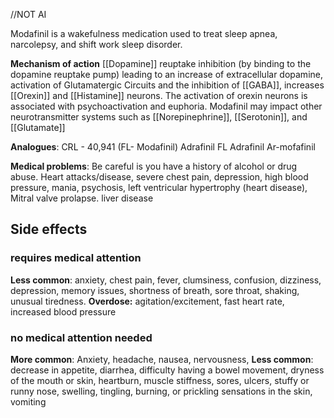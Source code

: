 //NOT AI

Modafinil is a wakefulness medication used to treat sleep apnea, narcolepsy, and shift work sleep disorder. 

**Mechanism of action**
[[Dopamine]] reuptake inhibition (by binding to the dopamine reuptake pump) leading to an increase of extracellular dopamine, activation of Glutamatergic Circuits and the inhibition of [[GABA]], increases [[Orexin]] and [[Histamine]] neurons. The activation of orexin neurons is associated with psychoactivation and euphoria. 
Modafinil may impact other neurotransmitter systems such as [[Norepinephrine]], [[Serotonin]], and [[Glutamate]]

**Analogues**:
CRL - 40,941 (FL- Modafinil)
Adrafinil
FL Adrafinil
Ar-mofafinil

**Medical problems**:
Be careful is you have a history of alcohol or drug abuse. Heart attacks/disease, severe chest pain, depression, high blood pressure, mania, psychosis, left ventricular hypertrophy (heart disease), Mitral valve prolapse. liver disease
## **Side effects** 
### **requires medical attention**

**Less common**: anxiety, chest pain, fever, clumsiness, confusion, dizziness, depression, memory issues, shortness of breath, sore throat, shaking, unusual tiredness. 
**Overdose:** agitation/excitement, fast heart rate, increased blood pressure

### no medical attention needed
**More common**: Anxiety, headache, nausea, nervousness, 
**Less common**: decrease in appetite, diarrhea, difficulty having a bowel movement, dryness of the mouth or skin, heartburn, muscle stiffness, sores, ulcers, stuffy or runny nose, swelling, 
tingling, burning, or prickling sensations in the skin, vomiting
